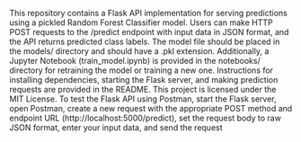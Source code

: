 This repository contains a Flask API implementation for serving predictions using a pickled Random Forest Classifier model. Users can make HTTP POST requests to the /predict endpoint with input data in JSON format, and the API returns predicted class labels. The model file should be placed in the models/ directory and should have a .pkl extension. Additionally, a Jupyter Notebook (train_model.ipynb) is provided in the notebooks/ directory for retraining the model or training a new one. Instructions for installing dependencies, starting the Flask server, and making prediction requests are provided in the README. This project is licensed under the MIT License. To test the Flask API using Postman, start the Flask server, open Postman, create a new request with the appropriate POST method and endpoint URL (http://localhost:5000/predict), set the request body to raw JSON format, enter your input data, and send the request
